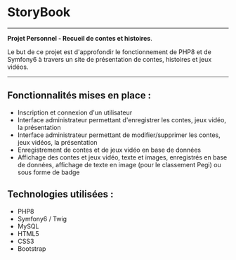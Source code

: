 # StoryBook

***

**Projet Personnel - Recueil de contes et histoires**.

Le but de ce projet est d'approfondir le fonctionnement de PHP8 et de Symfony6 à travers un site de présentation de contes, histoires et jeux vidéos.

*** 

## Fonctionnalités mises en place : 
* Inscription et connexion d'un utilisateur
* Interface administrateur permettant d'enregistrer les contes, jeux vidéo, la présentation
* Interface administrateur permettant de modifier/supprimer les contes, jeux vidéos, la présentation
* Enregistrement de contes et de jeux vidéo en base de données
* Affichage des contes et jeux vidéo, texte et images, enregistrés en base de données, affichage de texte en image (pour le classement Pegi) ou sous forme de badge

## Technologies utilisées :
* PHP8
* Symfony6 / Twig
* MySQL
* HTML5
* CSS3
* Bootstrap

